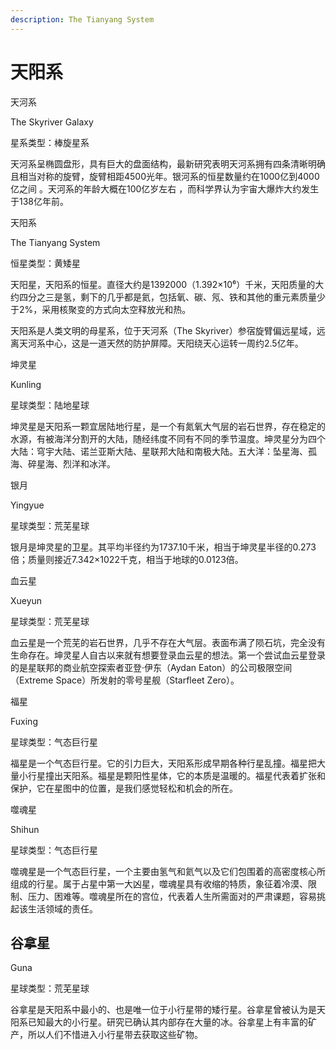 ```yaml
---
description: The Tianyang System
---
```


# 天阳系

天河系


The Skyriver Galaxy

星系类型：棒旋星系

天河系呈椭圆盘形，具有巨大的盘面结构，最新研究表明天河系拥有四条清晰明确且相当对称的旋臂，旋臂相距4500光年。银河系的恒星数量约在1000亿到4000亿之间 。天河系的年龄大概在100亿岁左右 ，而科学界认为宇宙大爆炸大约发生于138亿年前。

天阳系


The Tianyang System

恒星类型：黄矮星

天阳星，天阳系的恒星。直径大约是1392000（1.392×10⁶）千米，天阳质量的大约四分之三是氢，剩下的几乎都是氦，包括氧、碳、氖、铁和其他的重元素质量少于2%，采用核聚变的方式向太空释放光和热。

天阳系是人类文明的母星系，位于天河系（The Skyriver）参宿旋臂偏远星域，远离天河系中心，这是一道天然的防护屏障。天阳绕天心运转一周约2.5亿年。

坤灵星


Kunling

星球类型：陆地星球

坤灵星是天阳系一颗宜居陆地行星，是一个有氮氧大气层的岩石世界，存在稳定的水源，有被海洋分割开的大陆，随经纬度不同有不同的季节温度。坤灵星分为四个大陆：穹宇大陆、诺兰亚斯大陆、星联邦大陆和南极大陆。五大洋：坠星海、孤海、碎星海、烈洋和冰洋。

银月


Yingyue

星球类型：荒芜星球

银月是坤灵星的卫星。其平均半径约为1737.10千米，相当于坤灵星半径的0.273倍；质量则接近7.342×1022千克，相当于地球的0.0123倍。

血云星


Xueyun

星球类型：荒芜星球

血云星是一个荒芜的岩石世界，几乎不存在大气层。表面布满了陨石坑，完全没有生命存在。坤灵星人自古以来就有想要登录血云星的想法。第一个尝试血云星登录的是星联邦的商业航空探索者亚登·伊东（Aydan Eaton）的公司极限空间（Extreme Space）所发射的零号星舰（Starfleet Zero）。

福星


Fuxing

星球类型：气态巨行星

福星是一个气态巨行星。它的引力巨大，天阳系形成早期各种行星乱撞。福星把大量小行星撞出天阳系。福星是颗阳性星体，它的本质是温暖的。福星代表着扩张和保护，它在星图中的位置，是我们感觉轻松和机会的所在。

噬魂星


Shihun

星球类型：气态巨行星

噬魂星是一个气态巨行星，一个主要由氢气和氦气以及它们包围着的高密度核心所组成的行星。属于占星中第一大凶星，噬魂星具有收缩的特质，象征着冷漠、限制、压力、困难等。噬魂星所在的宫位，代表着人生所需面对的严肃课题，容易挑起该生活领域的责任。

## 谷拿星&#x20;

Guna&#x20;

星球类型：荒芜星球

谷拿星是天阳系中最小的、也是唯一位于小行星带的矮行星。谷拿星曾被认为是天阳系已知最大的小行星。研究已确认其内部存在大量的冰。谷拿星上有丰富的矿产，所以人们不惜进入小行星带去获取这些矿物。
